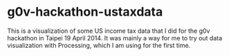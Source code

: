 g0v-hackathon-ustaxdata
=======================

This is a visualization of some US income tax data that I did for the g0v hackathon in Taipei 19 April 2014. It was mainly a way for me to try out data visualization with Processing, which I am using for the first time.
